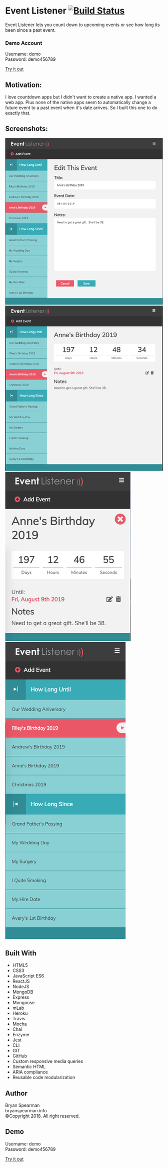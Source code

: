 # Event Listener [![Build Status](https://travis-ci.com/bryanspearman/event-listener-client.svg?branch=master)](https://travis-ci.com/bryanspearman/event-listener-client)

Event Listener lets you count down to upcoming events or see how long its been since a past event. <br>

### Demo Account

Username: demo<br>
Password: demo456789

[Try it out]

## Motivation:

I love countdown apps but I didn't want to create a native app. I wanted a web app. Plus none of the native apps seem to automatically change a future event to a past event when it's date arrives. So I built this one to do exactly that.

## Screenshots:

<img src="https://github.com/bryanspearman/event-listener-client/blob/master/public/desktop-edit.png"/>

<img src="https://github.com/bryanspearman/event-listener-client/blob/master/public/desktop-itemDetails.png"/>

<img src="https://github.com/bryanspearman/event-listener-client/blob/master/public/mobile-itemDetails.png"/>

<img src="https://github.com/bryanspearman/event-listener-client/blob/master/public/mobile-itemList.png"/>

## Built With

- HTML5
- CSS3
- JavaScript ES6
- ReactJS
- NodeJS
- MongoDB
- Express
- Mongoose
- mLab
- Heroku
- Travis
- Mocha
- Chai
- Enzyme
- Jest
- CLI
- GIT
- GitHub
- Custom responsive media queries
- Semantic HTML
- ARIA compliance
- Reusable code modularization

## Author

Bryan Spearman<br>
bryanspearman.info<br>
&copy;Copyright 2018. All right reserved.

## Demo

Username: demo<br>
Password: demo456789

[Try it out]

[try it out]: https://event-listener-client.herokuapp.com/
[bryanspearman.info]: https://bryanspearman.info
